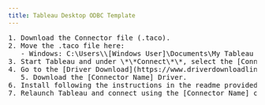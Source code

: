 ```yaml
---
title: Tableau Desktop ODBC Template
---
```


<pre>1. Download the Connector file (.taco). <br />2. Move the .taco file here:<br />   - Windows: C:\Users\\[Windows User]\Documents\My Tableau Repository\Connectors <br />3. Start Tableau and under \*\*Connect\*\*, select the [Connector Name] connector. (\*\*Note:\*\* You'll be prompted if the driver is not yet installed.) <br />4. Go to the [Driver Download](https://www.driverdownloadlinkhere.com) page.<br />   5. Download the [Connector Name] Driver.<br />6. Install following the instructions in the readme provided with the client installation. Ensure the 64-bit client version is installed. <br />7. Relaunch Tableau and connect using the [Connector Name] connector. </pre>